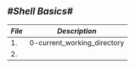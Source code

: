 *#**Shell Basics**#*
-------------------------------------------------------------------------------------------------------------------
|    *File*                       |                *Description*                                                         |
|---------------------------------|--------------------------------------------------------------------------------------|
|1.| 0-current_working_directory  | Write a script that prints the abssolute path name of the current working directory. |
|2.|